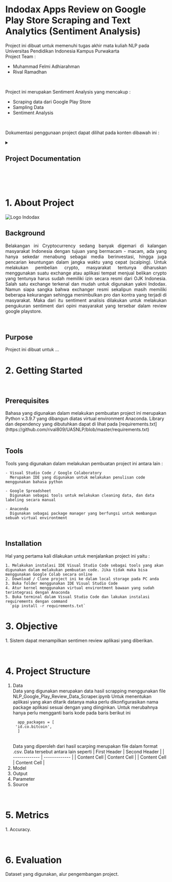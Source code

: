 # Indodax Apps Review on Google Play Store Scraping and Text Analytics (Sentiment Analysis)

Project ini dibuat untuk memenuhi tugas akhir mata kuliah NLP pada Universitas Pendidikan Indonesia Kampus Purwakarta
</br>
Project Team :

- Muhammad Felmi Adhiarahman
- Rival Ramadhan

</br>

Project ini merupakan Sentiment Analysis yang mencakup :

- Scraping data dari Google Play Store
- Sampling Data
- Sentiment Analysis

</br>

Dokumentasi penggunaan project dapat dilihat pada konten dibawah ini :

<!-- TABLE OF CONTENTS -->
<details>
  <summary><h2>Project Documentation</h2></summary>
  <ol>
    <li><a href="#about">About The Project</a></li>
    <li>
      <a href="#getting-started">Getting Started</a>
      <ul>
        <li><a href="#prerequisites">Prerequisites</a></li>
        <li><a href="#installation">Installation</a></li>
      </ul>
    </li>
    <li><a href="#objective">Objective</a></li>
    <li><a href="#projectstructure">Project Structure</a></li>
    <li><a href="#metrics">Metrics</a></li>
    <li><a href="#evaluation">Evaluation</a></li>
  </ol>
</details>
</br>
</br>
</br>

</hr>

<h1 id="about">1. About Project</h1>
  <img src="https://upload.wikimedia.org/wikipedia/commons/b/b0/Logo_Indodax.png" alt="Logo Indodax"/>
  <h2 id="bg">Background</h2>
    <div><p align="justify">Belakangan ini Cryptocurrency sedang banyak digemari di kalangan masyarakat Indonesia dengan tujuan yang bermacam - macam, ada yang hanya sekedar menabung sebagai media berinvestasi, hingga juga pencarian keuntungan dalam jangka waktu yang cepat (scalping). Untuk melakukan pembelian crypto, masyarakat tentunya diharuskan menggunakan suatu exchange atau aplikasi tempat menjual belikan crypto yang tentunya harus sudah memiliki izin secara resmi dari OJK Indonesia. Salah satu exchange terkenal dan mudah untuk digunakan yakni Indodax. Namun siapa sangka bahwa exchanger resmi sekalipun masih memiliki beberapa kekurangan sehingga menimbulkan pro dan kontra yang terjadi di masyarakat. Maka dari itu sentiment analisis dilakukan untuk melakukan pengukuran sentiment dari opini masyarakat yang tersebar dalam review google playstore.</p></div>

  </br>

  <h2 id="pps">Purpose</h2>
    Project ini dibuat untuk ...

</br>
<h1 id="getting-started">2. Getting Started</h1>
</p></div>
<br/>
  <h2 id="pre">Prerequisites</h2>
    Bahasa yang digunakan dalam melakukan pembuatan project ini merupakan  Python v.3.9.7  yang dibangun diatas virtual environment Anaconda. Library dan dependency yang dibutuhkan dapat di lihat pada [requirements.txt](https://github.com/rival809/UASNLP/blob/master/requirements.txt)
  </br>
  </br>
  <h2 id="tools">Tools</h2>
    Tools yang digunakan dalam melakukan pembuatan project ini antara lain :

    - Visual Studio Code / Google Colaboratory
      Merupakan IDE yang digunakan untuk melakukan penulisan code menggunakan bahasa python

    - Google Spreadsheet
      Digunakan sebagai tools untuk melakukan cleaning data, dan data labeling secara manual

    - Anaconda
      Digunakan sebagai package manager yang berfungsi untuk membangun sebuah virtual environtment

</br>

  <h2 id="install">Installation</h2>
    Hal yang pertama kali dilakukan untuk menjalankan project ini yaitu :
    
    1. Melakukan instalasi IDE Visual Studio Code sebagai tools yang akan digunakan dalam melakukan pembuatan code. Jika tidak maka bisa menggunakan Google Colab secara online
    2. Download / Clone project ini ke dalam local storage pada PC anda
    3. Buka folder menggunakan IDE Visual Studio Code
    4. Atur kernel menggunakan virtual environtment bawaan yang sudah terintegrasi dengan Anaconda
    5. Buka terminal dalam Visual Studio Code dan lakukan instalasi requirements dengan command 
      `pip install -r requirements.txt`
  <h2 id="install"></h2>
  
<h1 id="objective">3. Objective</h1>
<div><p align="justify">1. Sistem dapat menampilkan sentimen review aplikasi yang diberikan.</p></div>

<br/>

<h1 id="projectstructure">4. Project Structure</h1>
  <ol>
    <li>Data</li>
      Data yang digunakan merupakan data hasil scrapping menggunakan file NLP_Google_Play_Review_Data_Scraper.ipynb
      Untuk menentukan aplikasi yang akan ditarik datanya maka perlu dikonfigurasikan nama package aplikasi sesuai dengan yang diinginkan. Untuk merubahnya hanya perlu mengganti baris kode pada baris berikut ini

      app_packages = [
     'id.co.bitcoin',
      ]

  </br>
    Data yang diperoleh dari hasil scarping merupakan file dalam format .csv. Data tersebut antara lain seperti
    | First Header  | Second Header |
    | ------------- | ------------- |
    | Content Cell  | Content Cell  |
    | Content Cell  | Content Cell  |

  </br>
    <li>Model</li>
    <li>Output</li>
    <li>Parameter</li>
    <li>Source</li>

  </ol>

<br/>

<h1 id="metrics">5. Metrics</h1>
<div><p align="justify">1. Accuracy.</p></div>

<br/>

<h1 id="evaluation">6. Evaluation</h1>
<div><p align="justify">Dataset yang digunakan, alur pengembangan project.
